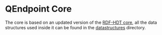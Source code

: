 # QEndpoint Core

The core is based on an updated version of the [RDF-HDT core](https://github.com/rdfhdt/hdt-java), all the data structures used inside it can be found in the [datastructures](datastructures/README.md) directory.
